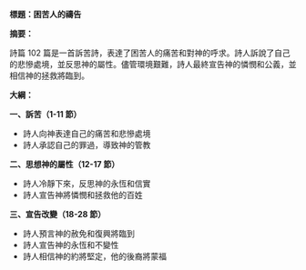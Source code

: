 **標題：困苦人的禱告**

**摘要：**

詩篇 102 篇是一首訴苦詩，表達了困苦人的痛苦和對神的呼求。詩人訴說了自己的悲慘處境，並反思神的屬性。儘管環境艱難，詩人最終宣告神的憐憫和公義，並相信神的拯救將臨到。

**大綱：**

**一、訴苦（1-11 節）**
* 詩人向神表達自己的痛苦和悲慘處境
* 詩人承認自己的罪過，導致神的管教

**二、思想神的屬性（12-17 節）**
* 詩人冷靜下來，反思神的永恆和信實
* 詩人宣告神將憐憫和拯救他的百姓

**三、宣告改變（18-28 節）**
* 詩人預言神的赦免和復興將臨到
* 詩人宣告神的永恆和不變性
* 詩人相信神的約將堅定，他的後裔將蒙福